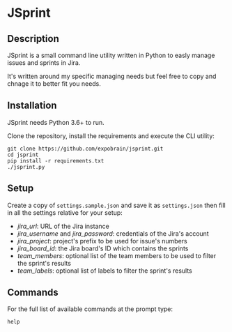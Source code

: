 # JSprint

## Description

JSprint is a small command line utility written in Python to easly manage issues and sprints in
Jira.

It's written around my specific managing needs but feel free to copy and chnage it to better fit
you needs.

## Installation

JSprint needs Python 3.6+ to run.

Clone the repository, install the requirements and execute the CLI utility:

```
git clone https://github.com/expobrain/jsprint.git
cd jsprint
pip install -r requirements.txt
./jsprint.py
```

## Setup

Create a copy of `settings.sample.json` and save it as `settings.json` then fill in all the
settings relative for your setup:

* _jira_url_: URL of the Jira instance
* _jira_username_ and _jira_password_: credentials of the Jira's account
* _jira_project_: project's prefix to be used for issue's numbers
* _jira_board_id_: the Jira board's ID which contains the sprints
* _team_members_: optional list of the team members to be used to filter the sprint's results
* _team_labels_: optional list of labels to filter the sprint's results

## Commands

For the full list of available commands at the prompt type:

```
help
```

